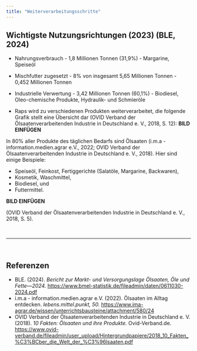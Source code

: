 ```yaml
---
title: "Weiterverarbeitungsschritte"
---
```



## Wichtigste Nutzungsrichtungen (2023) (BLE, 2024)

- Nahrungsverbrauch - 1,8 Millionen Tonnen (31,9%) - Margarine, Speiseöl
- Mischfutter zugesetzt - 8% von insgesamt 5,65 Millionen Tonnen - 0,452 Millionen Tonnen
- Industrielle Verwertung - 3,42 Millionen Tonnen (60,1%) - Biodiesel, Oleo-chemische Produkte, Hydraulik- und Schmieröle

- Raps wird zu verschiedenen Produkten weiterverarbeitet, die folgende Grafik stellt eine Übersicht dar (OVID Verband der Ölsaatenverarbeitenden Industrie in Deutschland e. V., 2018, S. 12):
**BILD EINFÜGEN**


In 80% aller Produkte des täglichen Bedarfs sind Ölsaaten (i.m.a - information.medien.agrar e.V., 2022; OVID Verband der Ölsaatenverarbeitenden Industrie in Deutschland e. V., 2018). Hier sind einige Beispiele:

- Speiseöl, Feinkost, Fertiggerichte (Salatöle, Margarine, Backwaren),
- Kosmetik, Waschmittel,
- Biodiesel, und
- Futtermittel.

**BILD EINFÜGEN**


(OVID Verband der Ölsaatenverarbeitenden Industrie in Deutschland e. V., 2018, S. 5).




<br>

---

<br> 

## Referenzen
- BLE. (2024). *Bericht zur Markt- und Versorgungslage Ölsaaten, Öle und Fette—2024.* <https://www.bmel-statistik.de/fileadmin/daten/0611030-2024.pdf>
- i.m.a - information.medien.agrar e.V. (2022). Ölsaaten im Alltag entdecken. *lebens.mittel.punkt, 50.* <https://www.ima-agrar.de/wissen/unterrichtsbausteine/attachment/580/24>
- OVID Verband der Ölsaatenverarbeitenden Industrie in Deutschland e. V. (2018). *10 Fakten: Ölsaaten und ihre Produkte.* Ovid-Verband.de. <https://www.ovid-verband.de/fileadmin/user_upload/Hintergrundpapiere/2018_10_Fakten_%C3%BCber_die_Welt_der_%C3%96lsaaten.pdf>
